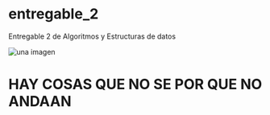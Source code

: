 # entregable_2
 Entregable 2 de Algoritmos y Estructuras de datos
 
![una imagen](https://img.freepik.com/vector-premium/senal-atencion-advertencia-peligro-simbolo-exclamacion-blanco_231786-5218.jpg)
# HAY COSAS QUE NO SE POR QUE NO ANDAAN
